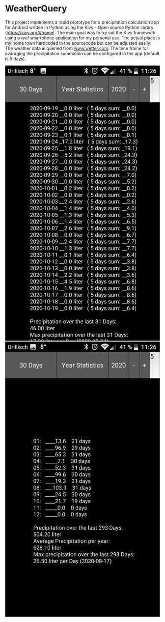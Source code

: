 <!-- https://code.visualstudio.com/docs/languages/markdown 
preview in Visual Studio Code: Ctrl + Shift + V
-->

# WeatherQuery

This project implements a rapid prototype for a precipitation calculation app for Android written in Python using the Kivy - Open source Python library (https://kivy.org/#home). The main goal was to try out the Kivy framework using a *real* smartphone application for my personal use. The actual place is my home town hardcoded in the sourcecode but can be adjusted easily. The weather data is queried from www.wetter.com. The time frame for avaraging the precipitation summation can be configured in the app (default is 5 days).

![Image 1](01_doc/month_statistics.jpg)
![Image 2](01_doc/year_statistics.jpg)





